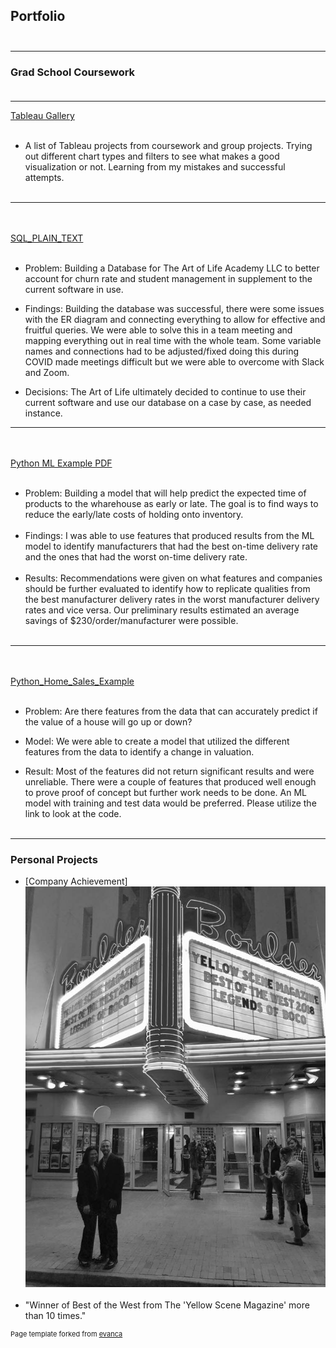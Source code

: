 ## Portfolio <br><br>
_________________________________________________________________________________________________________________________________________________________________________________
### Grad School Coursework <br><br>
_________________________________________________________________________________________________________________________________________________________________________________
[Tableau Gallery](https://public.tableau.com/profile/nick8552#!/)
<br><br>
- A list of Tableau projects from coursework and group projects. Trying out different chart types and filters to see what makes a good visualization or not. Learning from my mistakes and successful attempts. <br><br>
_________________________________________________________________________________________________________________________________________________________________________________
<br><br>
<a href="Art_of_Life_Create Database.pdf">SQL_PLAIN_TEXT</a>
<br><br>
- Problem: Building a Database for The Art of Life Academy LLC to better account for churn rate and student management in supplement to the current software in use. 

- Findings: Building the database was successful, there were some issues with the ER diagram and connecting everything to allow for effective and fruitful queries. We were able to solve this in a team meeting and mapping everything out in real time with the whole team. Some variable names and connections had to be adjusted/fixed doing this during COVID made meetings difficult but we were able to overcome with Slack and Zoom.  

- Decisions: The Art of Life ultimately decided to continue to use their current software and use our database on a case by case, as needed instance.  
_________________________________________________________________________________________________________________________________________________________________________________
<br><br>
<a href="Python_ML_Example.pdf">Python ML Example PDF</a>
<br><br>
- Problem:  Building a model that will help predict the expected time of products to the wharehouse as early or late. The goal is to find ways to reduce the early/late costs of holding onto inventory. 
<br><br>
- Findings: I was able to use features that produced results from the ML model to identify manufacturers that had the best on-time delivery rate and the ones that had the worst on-time delivery rate. 
<br><br>
- Results: Recommendations were given on what features and companies should be further evaluated to identify how to replicate qualities from the best manufacturer delivery rates in the worst manufacturer delivery rates and vice versa. Our preliminary results estimated an average savings of $230/order/manufacturer were possible.
<br><br>
_________________________________________________________________________________________________________________________________________________________________________________
<br><br>
<a href="git_hub_regression_example.pdf">Python_Home_Sales_Example</a> 
<br><br> 
- Problem: Are there features from the data that can accurately predict if the value of a house will go up or down? 

- Model: We were able to create a model that utilized the different features from the data to identify a change in valuation. 

- Result: Most of the features did not return significant results and were unreliable. There were a couple of features that produced well enough to prove proof of concept but further work needs to be done. An ML model with training and test data would be preferred. Please utilize the link to look at the code. 
<br><br>
_________________________________________________________________________________________________________________________________________________________________________________
### Personal Projects

- [Company Achievement]<img src="images/legends of boco bw.jpg"/>
<br><br>
- "Winner of Best of the West from The 'Yellow Scene Magazine' more than 10 times."

<p style="font-size:11px">Page template forked from <a href="https://github.com/evanca/quick-portfolio">evanca</a></p>
<!-- Remove above link if you don't want to attibute -->
